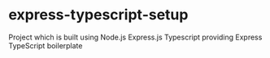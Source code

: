 # express-typescript-setup
Project which is built using Node.js Express.js Typescript providing Express TypeScript boilerplate
